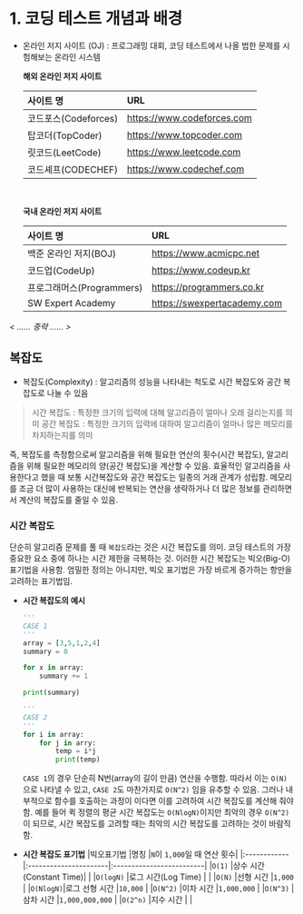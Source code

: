 # 1. 코딩 테스트 개념과 배경

- 온라인 저지 사이트 (OJ) : 프로그래밍 대회, 코딩 테스트에서 나올 법한 문제를 시험해보는 온라인 시스템

    **해외 온라인 저지 사이트**

    |사이트 명           |URL                       |
    |:-------------------|:-------------------------|
    |코드포스(Codeforces)|https://www.codeforces.com|
    |탑코더(TopCoder)    |https://www.topcoder.com  |
    |릿코드(LeetCode)    |https://www.leetcode.com  |
    |코드셰프(CODECHEF)  |https://www.codechef.com  |

    <br>

    **국내 온라인 저지 사이트**

    |사이트 명               |URL                         |
    |:-----------------------|:---------------------------|
    |백준 온라인 저지(BOJ)    |https://www.acmicpc.net    |
    |코드업(CodeUp)           |https://www.codeup.kr      |
    |프로그래머스(Programmers)|https://programmers.co.kr  |
    |SW Expert Academy       |https://swexpertacademy.com|


*< ...... 중략 ...... >*

## 복잡도

- 복잡도(Complexity) : 알고리즘의 성능을 나타내는 척도로 시간 복잡도와 공간 복잡도로 나눌 수 있음

> 시간 복잡도 : 특정한 크기의 입력에 대해 알고리즘이 얼마나 오래 걸리는지를 의미
> 공간 복잡도 : 특정한 크기의 입력에 대하여 알고리즘이 얼마나 많은 메모리를 차지하는지를 의미

즉, 복잡도를 측정함으로써 알고리즘을 위해 필요한 연산의 횟수(시간 복잡도), 알고리즘을 위해 필요한 메모리의 양(공간 복잡도)을 계산할 수 있음. 효율적인 알고리즘을 사용한다고 했을 때 보통 시간복잡도와 공간 복잡도는 일종의 거래 관계가 성립함. 메모리를 조금 더 많이 사용하는 대신에 반복되는 연산을 생략하거나 더 많은 정보를 관리하면서 계산의 복잡도를 줄일 수 있음.

### 시간 복잡도

단순히 알고리즘 문제를 풀 때 `복잡도`라는 것은 시간 복잡도를 의미. 코딩 테스트의 가장 중요한 요소 중에 하나는 시간 제한을 극복하는 것. 이러한 시간 복잡도는 빅오(Big-O) 표기법을 사용함. 엄밀한 정의는 아니지만, 빅오 표기법은 가장 바르게 증가하는 항만을 고려하는 표기법임.

- **시간 복잡도의 예시**
    
    ```python
    '''
    CASE 1
    '''
    array = [3,5,1,2,4]
    summary = 0

    for x in array:
        summary += 1

    print(summary)

    '''
    CASE 2
    '''
    for i in array:
        for j in arry:
            temp = i*j
            print(temp)
    ```
    `CASE 1`의 경우 단순히 N번(array의 길이 만큼) 연산을 수행함. 따라서 이는 `O(N)` 으로 나타낼 수 있고, `CASE 2`도 마찬가지로 `O(N^2)` 임을 유추할 수 있음. 그러나 내부적으로 함수를 호출하는 과정이 이다면 이를 고려하여 시간 복잡도를 계산해 줘야 함. 예를 들어 퀵 정렬의 평균 시간 복잡도는 `O(NlogN)`이지만 최악의 경우 `O(N^2)` 이 되므로, 시간 복잡도를 고려할 때는 최악의 시간 복잡도를 고려하는 것이 바람직 함.

- **시간 복잡도 표기법**
    |빅오표기법    |명칭                    |`N`이 `1,000`일 때 연산 횟수|
    |:------------|:----------------------|:-------------------------|
    |`O(1)`       |상수 시간(Constant Time)|                          |
    |`O(logN)`  |로그 시간(Log Time)     |                          |
    |`O(N)`       |선형 시간               |`1,000`                   |
    |`O(NlogN)`|로그 선형 시간          |`10,000`                  |
    |`O(N^2)`     |이차 시간               |`1,000,000`               |
    |`O(N^3)`     |삼차 시간               |`1,000,000,000`           |
    |`O(2^n)`     |지수 시간               |                          |
